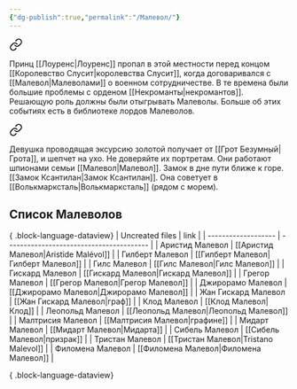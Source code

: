 ```yaml
---
{"dg-publish":true,"permalink":"/Малевол/"}
---
```



<div class="transclusion internal-embed is-loaded"><a class="markdown-embed-link" href="/6-iyulya-2023/#42b609" aria-label="Open link"><svg xmlns="http://www.w3.org/2000/svg" width="24" height="24" viewBox="0 0 24 24" fill="none" stroke="currentColor" stroke-width="2" stroke-linecap="round" stroke-linejoin="round" class="svg-icon lucide-link"><path d="M10 13a5 5 0 0 0 7.54.54l3-3a5 5 0 0 0-7.07-7.07l-1.72 1.71"></path><path d="M14 11a5 5 0 0 0-7.54-.54l-3 3a5 5 0 0 0 7.07 7.07l1.71-1.71"></path></svg></a><div class="markdown-embed">



Принц [[Лоуренс\|Лоуренс]] пропал в этой местности перед концом [[Королевство Слусит\|королевства Слусит]], когда договаривался с [[Малевол\|Малеволами]] о военном сотрудничестве. В те времена были большие проблемы с орденом [[Некроманты\|некромантов]]. Решающую роль должны были отыгрывать Малеволы. Больше об этих событиях есть в библиотеке лордов Малеволов. 

</div></div>


<div class="transclusion internal-embed is-loaded"><a class="markdown-embed-link" href="/13-aprelya-2023/#4cd302" aria-label="Open link"><svg xmlns="http://www.w3.org/2000/svg" width="24" height="24" viewBox="0 0 24 24" fill="none" stroke="currentColor" stroke-width="2" stroke-linecap="round" stroke-linejoin="round" class="svg-icon lucide-link"><path d="M10 13a5 5 0 0 0 7.54.54l3-3a5 5 0 0 0-7.07-7.07l-1.72 1.71"></path><path d="M14 11a5 5 0 0 0-7.54-.54l-3 3a5 5 0 0 0 7.07 7.07l1.71-1.71"></path></svg></a><div class="markdown-embed">



Девушка проводящая эксурсию золотой получает от [[Грот Безумный\|Грота]], и шепчет на ухо. Не доверяйте их портретам. Они работают шпионами семьи [[Малевол\|Малевол]]. Замок в дне пути ближе к горе. [[Замок Ксантилан\|Замок Ксантилан]]. Она советует в [[Волькмарксталь\|Волькмарксталь]] (рядом с морем). 

</div></div>

## Список Малеволов

{ .block-language-dataview}
| Uncreated files     | link                                     |
| ------------------- | ---------------------------------------- |
| Аристид Малевол     | [[Аристид Малевол\|Aristide Malévol]]    |
| Гилберт Малевол     | [[Гилберт Малевол\|Гилберт Малевол]]     |
| Гилс Малевол        | [[Гилс Малевол\|Гилс Малевол]]           |
| Гискард Малевол     | [[Гискард Малевол\|Гискард Малевол]]     |
| Грегор Малевол      | [[Грегор Малевол\|Грегор Малевол]]       |
| Джирорамо Малевол   | [[Джирорамо Малевол\|Джирорамо Малевол]] |
| Жан Гискард Малевол | [[Жан Гискард Малевол\|граф]]            |
| Клод Малевол        | [[Клод Малевол\|Клод]]                   |
| Леопольд Малевол    | [[Леопольд Малевол\|Леопольд Малевол]]   |
| Малтрисия Малевол   | [[Малтрисия Малевол\|графине]]           |
| Мидарт Малевол      | [[Мидарт Малевол\|Мидарта]]              |
| Сибель Малевол      | [[Сибель Малевол\|призрак]]              |
| Тристан Малевол     | [[Тристан Малевол\|Tristano Malevol]]    |
| Филомена Малевол    | [[Филомена Малевол\|Филомена Малевол]]   |

{ .block-language-dataview}